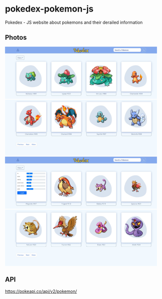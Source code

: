 # pokedex-pokemon-js
Pokedex - JS website about pokemons and their derailed information

## Photos
<img alt="alt" src="https://github.com/srmbackisdeveloper/pokedex-pokemon-js/blob/main/screenshots/screen_main1.JPG" >
<img alt="alt" src="https://github.com/srmbackisdeveloper/pokedex-pokemon-js/blob/main/screenshots/screen_main2.JPG" >
<img alt="alt" src="https://github.com/srmbackisdeveloper/pokedex-pokemon-js/blob/main/screenshots/screen_main3.JPG" >
<img alt="alt" src="https://github.com/srmbackisdeveloper/pokedex-pokemon-js/blob/main/screenshots/screen_main4.JPG" >

## API
https://pokeapi.co/api/v2/pokemon/
